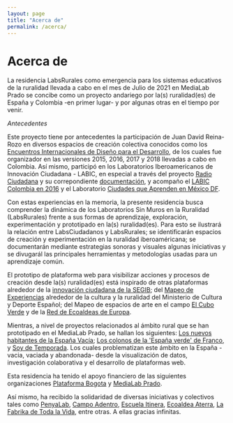 ```yaml
---
layout: page
title: "Acerca de"
permalink: /acerca/
---
```

# Acerca de

La residencia LabsRurales como emergencia para los sistemas educativos de la ruralidad llevada a cabo en el mes de Julio de 2021 en MediaLab Prado se concibe como un proyecto andariego por la(s) ruralidad(es) de España y Colombia -en primer lugar- y por algunas otras en el tiempo por venir. 

_Antecedentes_

Este proyecto tiene por antecedentes la participación de Juan David Reina-Rozo en diversos espacios de creación colectiva conocidos como los [Encuentros Internacionales de Diseño para el Desarrollo](https://www.idin.org/idds), de los cuales fue organizador en las versiones 2015, 2016, 2017 y 2018 llevadas a cabo en Colombia. Así mismo, participó en los Laboratorios Iberoamericanos de Innovación Ciudadana - LABIC, en especial a través del proyecto [Radio Ciudadana](https://www.innovacionciudadana.org/laboratorios/portfolio/radios-ciudadanas/) y su correpondiente [documentación](https://radiolabic.wordpress.com/), y acompaño el [LABIC Colombia en 2016](https://www.innovacionciudadana.org/laboratorios/labicco/) y el Laboratorio [Ciudades que Aprenden en México DF](https://escueladehumanidades.tec.mx/ehe/content/laboratorio-de-innovaci%C3%B3n-ciudadana-ciudades-que-aprenden).

Con estas experiencias en la memoria, la presente residencia busca comprender la dinámica de los Laboratorios Sin Muros en la Ruralidad (LabsRurales) frente a sus
formas de aprendizaje, exploración, experimentación y prototipado en la(s) ruralidad(es). Para esto se ilustrará la relación entre LabsCiudadanos y LabsRurales; se identificarán espacios de creación y experimentación en la ruralidad iberoaméricana; se documentarán mediante estrategias sonoras y visuales algunas iniciativas y se divugarál las principales herramientas y metodologías usadas para un aprendizaje común.

El prototipo de plataforma web para visibilizar acciones y procesos de creación desde la(s) ruralidad(es) está inspirado de otras plataformas alrededor de la [innovación ciudadana de la SEGIB](https://www.innovacionciudadana.org/mapeo-de-la-innovacion-ciudadana/); del [Mapeo de Experiencias](https://culturayciudadania.culturaydeporte.gob.es/cultura-medio-rural/mapeo.html) alrededor de la cultura y la ruralidad del Ministerio de Cultura y Deporte Español; del Mapeo de espacios de arte en el campo [El Cubo Verde](https://www.elcuboverde.org/mapa/) y de la [Red de Ecoaldeas de Europa](https://gen-europe.org/ecovillages/european-ecovillages/). 

Mientras, a nivel de proyectos relacionados al ámbito rural que se han prototipado en el MediaLab Prado, se hallan los siguientes: [Los nuevos habitantes de la España Vacía](https://nuevoshabitantesespanavacia.com/); [Los colonos de la 'España verde' de Franco](https://medialab-prado.github.io/poblados-colonizacion-colonias-penitenciarias/index.html), y [Soy de Temporada](https://soydetemporada.es/). Los cuales problematizan este ámbito en la España -vacia, vaciada y abandonada- desde la visualización de datos, investigación colaborativa y el desarrollo de plataformas web.

Esta residencia ha tenido el apoyo financiero de las siguientes organizaciones [Plataforma Bogota](https://www.plataformabogota.org/) y [MediaLab Prado](https://www.medialab-prado.es/).

Así mismo, ha recibido la solidaridad de diversas iniciativas y colectivos tales como [PenyaLab](http://www.penyalab.org/), [Campo Adentro](http://car.inland.org/), [Escuela Itinera](https://www.tierrasagroecologicas.es/itinera/), [Ecoaldea Aterra](https://arterrabizimodu.org/), [La Fabrika de Toda la Vida](https://lfdtv.org/), entre otras. A ellas gracias infinitas.  

 
